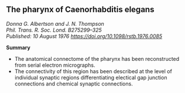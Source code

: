 ## The pharynx of Caenorhabditis elegans
_Donna G. Albertson and J. N. Thompson_ <br>  _Phil. Trans. R. Soc. Lond. B275299–325_ <br> _Published: 10 August 1976  https://doi.org/10.1098/rstb.1976.0085_

**Summary**
- The anatomical connectome of the pharynx has been reconstructed from serial electron micrographs.
- The connectivity of this region has been described at the level of individual synaptic regions differentiating electical gap junction connections and chemical synaptic connections.
